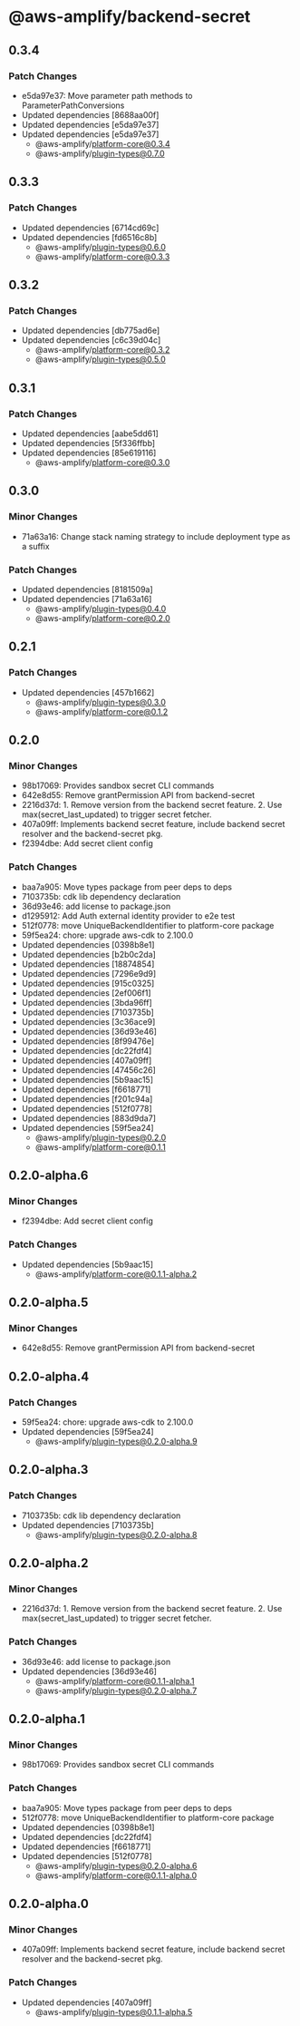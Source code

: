 # @aws-amplify/backend-secret

## 0.3.4

### Patch Changes

- e5da97e37: Move parameter path methods to ParameterPathConversions
- Updated dependencies [8688aa00f]
- Updated dependencies [e5da97e37]
- Updated dependencies [e5da97e37]
  - @aws-amplify/platform-core@0.3.4
  - @aws-amplify/plugin-types@0.7.0

## 0.3.3

### Patch Changes

- Updated dependencies [6714cd69c]
- Updated dependencies [fd6516c8b]
  - @aws-amplify/plugin-types@0.6.0
  - @aws-amplify/platform-core@0.3.3

## 0.3.2

### Patch Changes

- Updated dependencies [db775ad6e]
- Updated dependencies [c6c39d04c]
  - @aws-amplify/platform-core@0.3.2
  - @aws-amplify/plugin-types@0.5.0

## 0.3.1

### Patch Changes

- Updated dependencies [aabe5dd61]
- Updated dependencies [5f336ffbb]
- Updated dependencies [85e619116]
  - @aws-amplify/platform-core@0.3.0

## 0.3.0

### Minor Changes

- 71a63a16: Change stack naming strategy to include deployment type as a suffix

### Patch Changes

- Updated dependencies [8181509a]
- Updated dependencies [71a63a16]
  - @aws-amplify/plugin-types@0.4.0
  - @aws-amplify/platform-core@0.2.0

## 0.2.1

### Patch Changes

- Updated dependencies [457b1662]
  - @aws-amplify/plugin-types@0.3.0
  - @aws-amplify/platform-core@0.1.2

## 0.2.0

### Minor Changes

- 98b17069: Provides sandbox secret CLI commands
- 642e8d55: Remove grantPermission API from backend-secret
- 2216d37d: 1. Remove version from the backend secret feature. 2. Use max(secret_last_updated) to trigger secret fetcher.
- 407a09ff: Implements backend secret feature, include backend secret resolver and the backend-secret pkg.
- f2394dbe: Add secret client config

### Patch Changes

- baa7a905: Move types package from peer deps to deps
- 7103735b: cdk lib dependency declaration
- 36d93e46: add license to package.json
- d1295912: Add Auth external identity provider to e2e test
- 512f0778: move UniqueBackendIdentifier to platform-core package
- 59f5ea24: chore: upgrade aws-cdk to 2.100.0
- Updated dependencies [0398b8e1]
- Updated dependencies [b2b0c2da]
- Updated dependencies [18874854]
- Updated dependencies [7296e9d9]
- Updated dependencies [915c0325]
- Updated dependencies [2ef006f1]
- Updated dependencies [3bda96ff]
- Updated dependencies [7103735b]
- Updated dependencies [3c36ace9]
- Updated dependencies [36d93e46]
- Updated dependencies [8f99476e]
- Updated dependencies [dc22fdf4]
- Updated dependencies [407a09ff]
- Updated dependencies [47456c26]
- Updated dependencies [5b9aac15]
- Updated dependencies [f6618771]
- Updated dependencies [f201c94a]
- Updated dependencies [512f0778]
- Updated dependencies [883d9da7]
- Updated dependencies [59f5ea24]
  - @aws-amplify/plugin-types@0.2.0
  - @aws-amplify/platform-core@0.1.1

## 0.2.0-alpha.6

### Minor Changes

- f2394dbe: Add secret client config

### Patch Changes

- Updated dependencies [5b9aac15]
  - @aws-amplify/platform-core@0.1.1-alpha.2

## 0.2.0-alpha.5

### Minor Changes

- 642e8d55: Remove grantPermission API from backend-secret

## 0.2.0-alpha.4

### Patch Changes

- 59f5ea24: chore: upgrade aws-cdk to 2.100.0
- Updated dependencies [59f5ea24]
  - @aws-amplify/plugin-types@0.2.0-alpha.9

## 0.2.0-alpha.3

### Patch Changes

- 7103735b: cdk lib dependency declaration
- Updated dependencies [7103735b]
  - @aws-amplify/plugin-types@0.2.0-alpha.8

## 0.2.0-alpha.2

### Minor Changes

- 2216d37d: 1. Remove version from the backend secret feature. 2. Use max(secret_last_updated) to trigger secret fetcher.

### Patch Changes

- 36d93e46: add license to package.json
- Updated dependencies [36d93e46]
  - @aws-amplify/platform-core@0.1.1-alpha.1
  - @aws-amplify/plugin-types@0.2.0-alpha.7

## 0.2.0-alpha.1

### Minor Changes

- 98b17069: Provides sandbox secret CLI commands

### Patch Changes

- baa7a905: Move types package from peer deps to deps
- 512f0778: move UniqueBackendIdentifier to platform-core package
- Updated dependencies [0398b8e1]
- Updated dependencies [dc22fdf4]
- Updated dependencies [f6618771]
- Updated dependencies [512f0778]
  - @aws-amplify/plugin-types@0.2.0-alpha.6
  - @aws-amplify/platform-core@0.1.1-alpha.0

## 0.2.0-alpha.0

### Minor Changes

- 407a09ff: Implements backend secret feature, include backend secret resolver and the backend-secret pkg.

### Patch Changes

- Updated dependencies [407a09ff]
  - @aws-amplify/plugin-types@0.1.1-alpha.5
